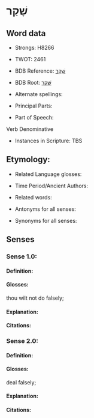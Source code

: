 # שָׁקַר

<!-- Status: S2="NeedsEdits" -->
<!-- Lexica used for edits:   -->

## Word data

* Strongs: H8266

* TWOT: 2461

* BDB Reference: [שָׁקַר](rc://en/bdb/dict/v.fw.ac)

* BDB Root: [שׁקר](rc://en/bdb/dict/v.fw.aa)

* Alternate spellings:

* Principal Parts:

* Part of Speech:

Verb Denominative

* Instances in Scripture: TBS

## Etymology:

* Related Language glosses:

* Time Period/Ancient Authors:

* Related words:

* Antonyms for all senses:

* Synonyms for all senses:

## Senses

### Sense 1.0:

#### Definition:

#### Glosses:

thou wilt not do falsely; 

#### Explanation:

#### Citations:



### Sense 2.0:

#### Definition:

#### Glosses:

deal falsely; 

#### Explanation:

#### Citations:



